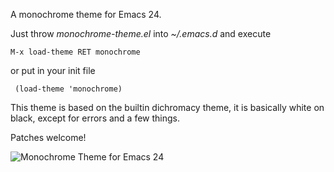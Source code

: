 A monochrome theme for Emacs 24.

Just throw _monochrome-theme.el_ into _~/.emacs.d_ and execute

    M-x load-theme RET monochrome

or put in your init file

     (load-theme 'monochrome)

This theme is based on the builtin dichromacy theme, it is basically
white on black, except for errors and a few things.

Patches welcome!

![Monochrome Theme for Emacs 24](http://github.com/fxn/monochrome-theme.el/raw/master/monocrome-theme.el.png)